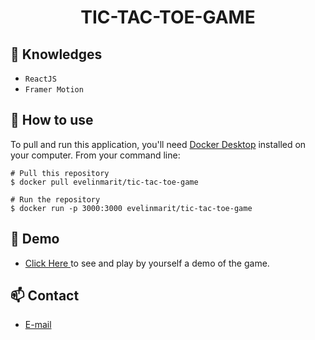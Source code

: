 <h1 align="center">TIC-TAC-TOE-GAME</h1>


## :rocket: Knowledges
 - `ReactJS`
 - `Framer Motion`

## :book: How to use
To pull and run this application, you'll need [Docker Desktop](https://docs.docker.com/get-docker/) installed on your computer. From your command line:

```
# Pull this repository
$ docker pull evelinmarit/tic-tac-toe-game

# Run the repository
$ docker run -p 3000:3000 evelinmarit/tic-tac-toe-game
```
## :link: Demo
  - <a target="_blank" href="https://ucfx.github.io/TIC-TAC-TOE-GAME/"> Click Here </a> to see and play by yourself a demo of the game.

## :mailbox: Contact
  - <a target="_blank" href="mailto:ucefhammadi@gmail.com">E-mail</a>
